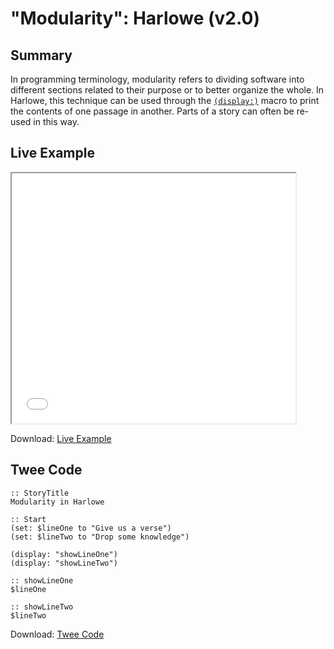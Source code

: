 # "Modularity": Harlowe (v2.0)

## Summary

In programming terminology, modularity refers to dividing software into different sections related to their purpose or to better organize the whole. In Harlowe, this technique can be used through the [`(display:)`](https://twine2.neocities.org/#macro_display) macro to print the contents of one passage in another. Parts of a story can often be re-used in this way.

## Live Example

<section>
<iframe src="harlowe_modularity_example.html" height=400 width=90%></iframe>

Download: <a href="harlowe_modularity_example.html" target="_blank">Live Example</a>
</section>

## Twee Code

```twee
:: StoryTitle
Modularity in Harlowe

:: Start
(set: $lineOne to "Give us a verse")
(set: $lineTwo to "Drop some knowledge")

(display: "showLineOne")
(display: "showLineTwo")

:: showLineOne
$lineOne

:: showLineTwo
$lineTwo
```

Download: <a href="harlowe_modularity_twee.txt" target="_blank">Twee Code</a>
